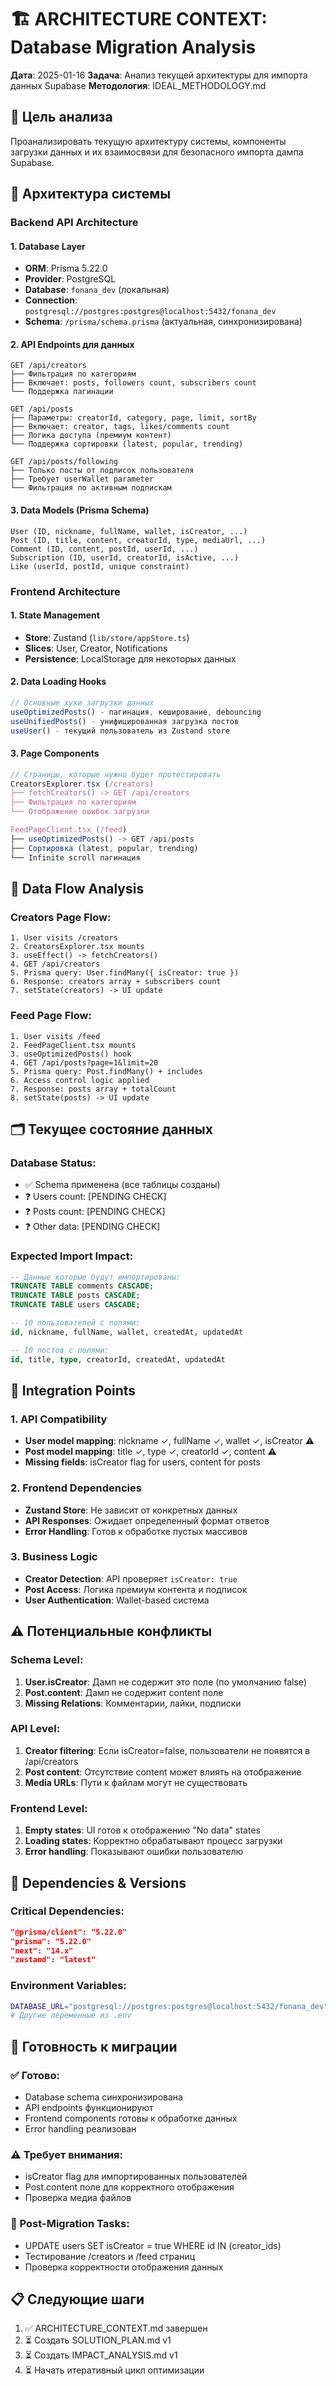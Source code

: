 # 🏗️ ARCHITECTURE CONTEXT: Database Migration Analysis

**Дата**: 2025-01-16
**Задача**: Анализ текущей архитектуры для импорта данных Supabase
**Методология**: IDEAL_METHODOLOGY.md

## 🎯 Цель анализа

Проанализировать текущую архитектуру системы, компоненты загрузки данных и их взаимосвязи для безопасного импорта дампа Supabase.

## 📐 Архитектура системы

### Backend API Architecture

#### 1. Database Layer
- **ORM**: Prisma 5.22.0
- **Provider**: PostgreSQL 
- **Database**: `fonana_dev` (локальная)
- **Connection**: `postgresql://postgres:postgres@localhost:5432/fonana_dev`
- **Schema**: `/prisma/schema.prisma` (актуальная, синхронизирована)

#### 2. API Endpoints для данных
```
GET /api/creators
├── Фильтрация по категориям
├── Включает: posts, followers count, subscribers count
└── Поддержка пагинации

GET /api/posts  
├── Параметры: creatorId, category, page, limit, sortBy
├── Включает: creator, tags, likes/comments count
├── Логика доступа (премиум контент)
└── Поддержка сортировки (latest, popular, trending)

GET /api/posts/following
├── Только посты от подписок пользователя
├── Требует userWallet parameter
└── Фильтрация по активным подпискам
```

#### 3. Data Models (Prisma Schema)
```prisma
User (ID, nickname, fullName, wallet, isCreator, ...)
Post (ID, title, content, creatorId, type, mediaUrl, ...)
Comment (ID, content, postId, userId, ...)
Subscription (ID, userId, creatorId, isActive, ...)
Like (userId, postId, unique constraint)
```

### Frontend Architecture

#### 1. State Management
- **Store**: Zustand (`lib/store/appStore.ts`)
- **Slices**: User, Creator, Notifications
- **Persistence**: LocalStorage для некоторых данных

#### 2. Data Loading Hooks
```typescript
// Основные хуки загрузки данных
useOptimizedPosts() - пагинация, кеширование, debouncing
useUnifiedPosts() - унифицированная загрузка постов
useUser() - текущий пользователь из Zustand store
```

#### 3. Page Components
```typescript
// Страницы, которые нужно будет протестировать
CreatorsExplorer.tsx (/creators)
├── fetchCreators() -> GET /api/creators
├── Фильтрация по категориям
└── Отображение ошибок загрузки

FeedPageClient.tsx (/feed)  
├── useOptimizedPosts() -> GET /api/posts
├── Сортировка (latest, popular, trending)
└── Infinite scroll пагинация
```

## 🔗 Data Flow Analysis

### Creators Page Flow:
```
1. User visits /creators
2. CreatorsExplorer.tsx mounts
3. useEffect() -> fetchCreators()
4. GET /api/creators
5. Prisma query: User.findMany({ isCreator: true })
6. Response: creators array + subscribers count
7. setState(creators) -> UI update
```

### Feed Page Flow:
```
1. User visits /feed
2. FeedPageClient.tsx mounts  
3. useOptimizedPosts() hook
4. GET /api/posts?page=1&limit=20
5. Prisma query: Post.findMany() + includes
6. Access control logic applied
7. Response: posts array + totalCount
8. setState(posts) -> UI update
```

## 🗂️ Текущее состояние данных

### Database Status:
- ✅ Schema применена (все таблицы созданы)
- ❓ Users count: [PENDING CHECK]
- ❓ Posts count: [PENDING CHECK]
- ❓ Other data: [PENDING CHECK]

### Expected Import Impact:
```sql
-- Данные которые будут импортированы:
TRUNCATE TABLE comments CASCADE;
TRUNCATE TABLE posts CASCADE;  
TRUNCATE TABLE users CASCADE;

-- 10 пользователей с полями:
id, nickname, fullName, wallet, createdAt, updatedAt

-- 10 постов с полями:
id, title, type, creatorId, createdAt, updatedAt
```

## 🔄 Integration Points

### 1. API Compatibility 
- **User model mapping**: nickname ✓, fullName ✓, wallet ✓, isCreator ⚠️
- **Post model mapping**: title ✓, type ✓, creatorId ✓, content ⚠️
- **Missing fields**: isCreator flag for users, content for posts

### 2. Frontend Dependencies
- **Zustand Store**: Не зависит от конкретных данных
- **API Responses**: Ожидает определенный формат ответов
- **Error Handling**: Готов к обработке пустых массивов

### 3. Business Logic
- **Creator Detection**: API проверяет `isCreator: true`
- **Post Access**: Логика премиум контента и подписок
- **User Authentication**: Wallet-based система

## ⚠️ Потенциальные конфликты

### Schema Level:
1. **User.isCreator**: Дамп не содержит это поле (по умолчанию false)
2. **Post.content**: Дамп не содержит content поле
3. **Missing Relations**: Комментарии, лайки, подписки

### API Level:  
1. **Creator filtering**: Если isCreator=false, пользователи не появятся в /api/creators
2. **Post content**: Отсутствие content может влиять на отображение
3. **Media URLs**: Пути к файлам могут не существовать

### Frontend Level:
1. **Empty states**: UI готов к отображению "No data" states
2. **Loading states**: Корректно обрабатывают процесс загрузки
3. **Error handling**: Показывают ошибки пользователю

## 🔧 Dependencies & Versions

### Critical Dependencies:
```json
"@prisma/client": "5.22.0"
"prisma": "5.22.0"  
"next": "14.x"
"zustand": "latest"
```

### Environment Variables:
```bash
DATABASE_URL="postgresql://postgres:postgres@localhost:5432/fonana_dev"
# Другие переменные из .env
```

## 🎯 Готовность к миграции

### ✅ Готово:
- Database schema синхронизирована
- API endpoints функционируют
- Frontend components готовы к обработке данных
- Error handling реализован

### ⚠️ Требует внимания:
- isCreator flag для импортированных пользователей
- Post.content поле для корректного отображения
- Проверка медиа файлов

### 🔄 Post-Migration Tasks:
- UPDATE users SET isCreator = true WHERE id IN (creator_ids)
- Тестирование /creators и /feed страниц
- Проверка корректности отображения данных

## 📋 Следующие шаги

1. ✅ ARCHITECTURE_CONTEXT.md завершен
2. ⏳ Создать SOLUTION_PLAN.md v1
3. ⏳ Создать IMPACT_ANALYSIS.md v1
4. ⏳ Начать итеративный цикл оптимизации 